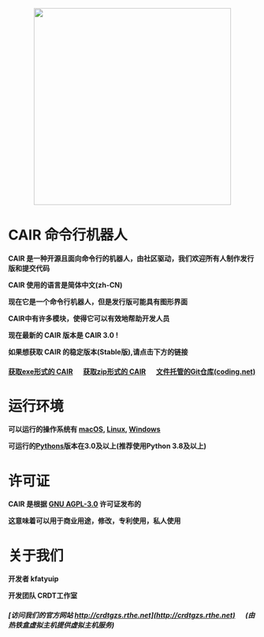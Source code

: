 <center><img src="https://crdtgzs.coding.net/p/file/d/cair/git/raw/master/mini-logo.png" align="center" width="400"></center>

# CAIR 命令行机器人

__CAIR 是一种开源且面向命令行的机器人，由社区驱动，我们欢迎所有人制作发行版和提交代码__   

__CAIR 使用的语言是简体中文(zh-CN)__  

__现在它是一个命令行机器人，但是发行版可能具有图形界面__  

__CAIR中有许多模块，使得它可以有效地帮助开发人员__  

__现在最新的 CAIR 版本是 CAIR 3.0 !__  

__如果想获取 CAIR 的稳定版本(Stable版),请点击下方的链接__  

#### [获取exe形式的 CAIR](https://crdtgzs.coding.net/p/file/d/cair/git/raw/master/cair.exe) &emsp; [获取zip形式的 CAIR](https://crdtgzs.coding.net/p/file/d/cair/git/raw/master/cair.zip) &emsp; [文件托管的Git仓库(coding.net)](https://crdtgzs.coding.net/public/file/cair/git/files)


# 运行环境

__可以运行的操作系统有 [macOS](https://www.apple.com/macos/catalina/), [Linux](https://www.linux.org), [Windows](https://www.microsoft.com/)__  

__可运行的[Pythons](https://www.python.org/download)版本在3.0及以上(推荐使用Python 3.8及以上)__  

# 许可证   

__CAIR 是根据 [GNU AGPL-3.0](https://www.gnu.org/licenses/agpl-3.0) 许可证发布的__  

__这意味着可以用于商业用途，修改，专利使用，私人使用__  

# 关于我们

__开发者 kfatyuip__  

__开发团队 CRDT工作室__

##### [访问我们的官方网站 http://crdtgzs.rthe.net](http://crdtgzs.rthe.net) &emsp; ___(由热铁盒虚拟主机提供虚拟主机服务)___  
